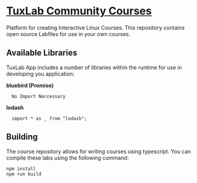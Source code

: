 # [TuxLab Community Courses](http://tuxlab.org)
Platform for creating Interactive Linux Courses.  This repository contains open source Labfiles for use in your own courses.

## Available Libraries
TuxLab App includes a number of libraries within the runtime for use in developing you application:

__bluebird (Promise)__
```
  No Import Neccessary
```

__lodash__
```
  import * as _ from "lodash";
```

## Building
The course repository allows for writing courses using typescript.  You can compile these labs using the following command:
```
npm install
npm run build

```
